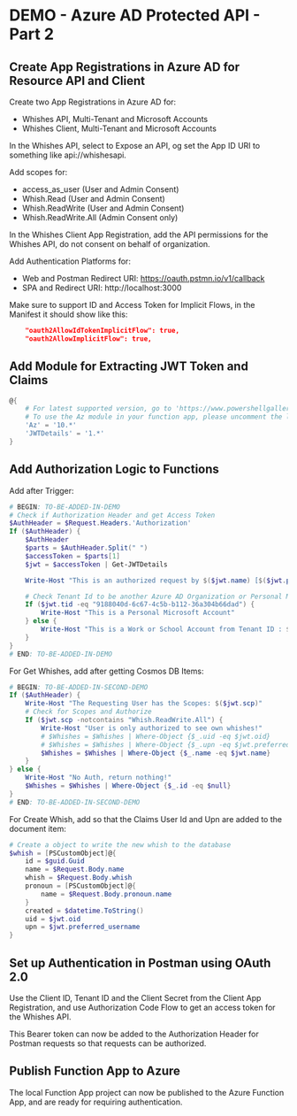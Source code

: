 # DEMO - Azure AD Protected API - Part 2

## Create App Registrations in Azure AD for Resource API and Client

Create two App Registrations in Azure AD for:

- Whishes API, Multi-Tenant and Microsoft Accounts
- Whishes Client, Multi-Tenant and Microsoft Accounts

In the Whishes API, select to Expose an API, og set the App ID URI to something like api://whishesapi.

Add scopes for:

- access_as_user (User and Admin Consent)
- Whish.Read (User and Admin Consent)
- Whish.ReadWrite (User and Admin Consent)
- Whish.ReadWrite.All (Admin Consent only)

In the Whishes Client App Registration, add the API permissions for the Whishes API, do not consent on behalf of organization.

Add Authentication Platforms for:

- Web and Postman Redirect URI: https://oauth.pstmn.io/v1/callback
- SPA and Redirect URI: http://localhost:3000

Make sure to support ID and Access Token for Implicit Flows, in the Manifest it should show like this:

```json
	"oauth2AllowIdTokenImplicitFlow": true,
	"oauth2AllowImplicitFlow": true,
```

## Add Module for Extracting JWT Token and Claims

```powershell
@{
    # For latest supported version, go to 'https://www.powershellgallery.com/packages/Az'.
    # To use the Az module in your function app, please uncomment the line below.
    'Az' = '10.*'
    'JWTDetails' = '1.*'
}
```

## Add Authorization Logic to Functions

Add after Trigger:

```powershell
# BEGIN: TO-BE-ADDED-IN-DEMO
# Check if Authorization Header and get Access Token
$AuthHeader = $Request.Headers.'Authorization'
If ($AuthHeader) {
    $AuthHeader
    $parts = $AuthHeader.Split(" ")
    $accessToken = $parts[1]
    $jwt = $accessToken | Get-JWTDetails

    Write-Host "This is an authorized request by $($jwt.name) [$($jwt.preferred_username)]"

    # Check Tenant Id to be another Azure AD Organization or Personal Microsoft
    If ($jwt.tid -eq "9188040d-6c67-4c5b-b112-36a304b66dad") {
        Write-Host "This is a Personal Microsoft Account"
    } else {
        Write-Host "This is a Work or School Account from Tenant ID : $($jwt.tid)"
    } 
}
# END: TO-BE-ADDED-IN-DEMO

```

For Get Whishes, add after getting Cosmos DB Items:

```powershell
# BEGIN: TO-BE-ADDED-IN-SECOND-DEMO
If ($AuthHeader) {
    Write-Host "The Requesting User has the Scopes: $($jwt.scp)"
    # Check for Scopes and Authorize
    If ($jwt.scp -notcontains "Whish.ReadWrite.All") {
        Write-Host "User is only authorized to see own whishes!"
        # $Whishes = $Whishes | Where-Object {$_.uid -eq $jwt.oid}
        # $Whishes = $Whishes | Where-Object {$_.upn -eq $jwt.preferred_username }
        $Whishes = $Whishes | Where-Object {$_.name -eq $jwt.name}
    }
} else {
    Write-Host "No Auth, return nothing!"
    $Whishes = $Whishes | Where-Object {$_.id -eq $null}
}
# END: TO-BE-ADDED-IN-SECOND-DEMO
```

For Create Whish, add so that the Claims User Id and Upn are added to the document item:

```powershell
# Create a object to write the new whish to the database
$whish = [PSCustomObject]@{
    id = $guid.Guid
    name = $Request.Body.name
    whish = $Request.Body.whish
    pronoun = [PSCustomObject]@{ 
        name = $Request.Body.pronoun.name 
    }
    created = $datetime.ToString()
    uid = $jwt.oid
    upn = $jwt.preferred_username
}

```

## Set up Authentication in Postman using OAuth 2.0

Use the Client ID, Tenant ID and the Client Secret from the Client App Registration, and use Authorization Code Flow to get an access token for the Whishes API. 

This Bearer token can now be added to the Authorization Header for Postman requests so that requests can be authorized.

## Publish Function App to Azure

The local Function App project can now be published to the Azure Function App, and are ready for requiring authentication.

